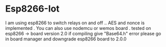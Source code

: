 # Esp8266-Iot
I am using esp8266 to switch relays on and off .. AES and nonce is implemented . 
You can also use nodemcu or wemos board .
tested on esp8266 -> board version 2.0
if compiling give "Base64.h" error please go in board manager and downgrade esp8266 board to 2.0.0
